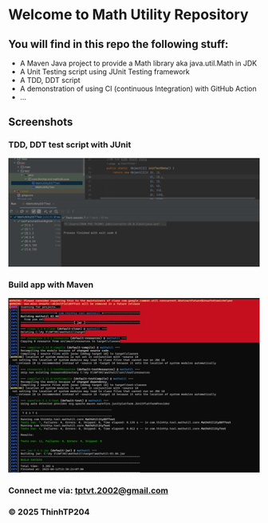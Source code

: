 # Welcome to Math Utility Repository

## You will find in this repo the following stuff:

* A Maven Java project to provide a Math library aka java.util.Math in JDK
* A Unit Testing script using JUnit Testing framework
* A TDD, DDT script
* A demonstration of using CI (continuous Integration) with GitHub Action
* ...

## Screenshots
### TDD, DDT test script with JUnit
![TDD DDT test script](https://github.com/ThinhTP204/mathutil/blob/main/screenshots/TDD_DDT%20with%20JUnit.png)

### Build app with Maven
![Maven builder](https://github.com/ThinhTP204/mathutil/blob/main/screenshots/Maven%20Builder.png)

### Connect me via: tptvt.2002@gmail.com

### &#169; 2025 ThinhTP204
